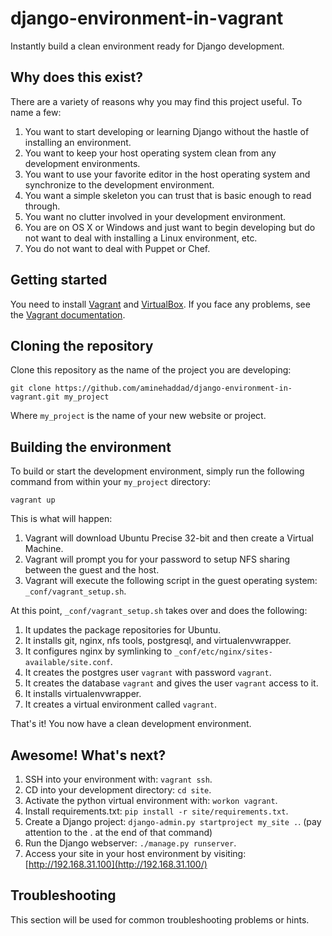 # django-environment-in-vagrant

Instantly build a clean environment ready for Django development.

## Why does this exist?

There are a variety of reasons why you may find this project useful. To name a few:

1. You want to start developing or learning Django without the hastle of installing an environment.
2. You want to keep your host operating system clean from any development environments.
3. You want to use your favorite editor in the host operating system and synchronize to the development environment.
4. You want a simple skeleton you can trust that is basic enough to read through.
5. You want no clutter involved in your development environment.
6. You are on OS X or Windows and just want to begin developing but do not want to deal with installing a Linux environment, etc.
7. You do not want to deal with Puppet or Chef.

## Getting started

You need to install [Vagrant](https://www.vagrantup.com/) and [VirtualBox](http://www.virtualbox.org/).
If you face any problems, see the [Vagrant documentation](http://www.vagrantup.com/).

## Cloning the repository

Clone this repository as the name of the project you are developing:

	git clone https://github.com/aminehaddad/django-environment-in-vagrant.git my_project

Where `my_project` is the name of your new website or project.

## Building the environment

To build or start the development environment, simply run the following command from within your `my_project` directory:

	vagrant up

This is what will happen:

1. Vagrant will download Ubuntu Precise 32-bit and then create a Virtual Machine.
2. Vagrant will prompt you for your password to setup NFS sharing between the guest and the host.
3. Vagrant will execute the following script in the guest operating system: `_conf/vagrant_setup.sh`.

At this point, `_conf/vagrant_setup.sh` takes over and does the following:

1. It updates the package repositories for Ubuntu.
2. It installs git, nginx, nfs tools, postgresql, and virtualenvwrapper.
3. It configures nginx by symlinking to `_conf/etc/nginx/sites-available/site.conf`.
4. It creates the postgres user `vagrant` with password `vagrant`.
5. It creates the database `vagrant` and gives the user `vagrant` access to it.
6. It installs virtualenvwrapper.
7. It creates a virtual environment called `vagrant`.

That's it! You now have a clean development environment.

## Awesome! What's next?

1. SSH into your environment with: `vagrant ssh`.
2. CD into your development directory: `cd site`.
3. Activate the python virtual environment with: `workon vagrant`.
4. Install requirements.txt: `pip install -r site/requirements.txt`.
5. Create a Django project: `django-admin.py startproject my_site .`. (pay attention to the . at the end of that command)
6. Run the Django webserver: `./manage.py runserver`.
7. Access your site in your host environment by visiting: [http://192.168.31.100](http://192.168.31.100/)

## Troubleshooting

This section will be used for common troubleshooting problems or hints.
